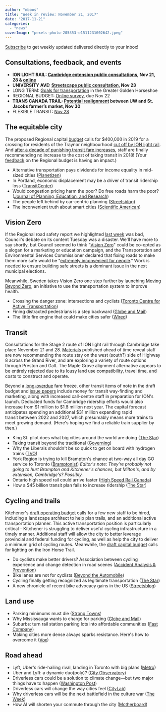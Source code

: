 ```yaml
---
author: "mboos"
title: "Week in review: November 21, 2017"
date: "2017-11-21"
categories: 
  - "news"
coverImage: "pexels-photo-205353-e1511231002642.jpeg"
---
```


[Subscribe](https://eepurl.com/4Mtkf) to get weekly updated delivered directly to your inbox!

## Consultations, feedback, and events

- **ION LIGHT RAIL: [Cambridge extension public consultations](https://rapidtransit.regionofwaterloo.ca/en/News/index.aspx?newsId=6a8dfb2b-59a2-42e7-9fe8-143d26a18cbe), Nov 21, 28 & [online](https://www.peakdemocracy.com/portals/274/Issue_5649)**
- **UNIVERSITY AVE: [Streetscape public consultation](https://www.universityavegateway.com/), Nov 23**
- LONG TERM: [Goals for transportation](https://www.gghtransport2051.ca/) in the Greater Golden Horseshoe
- REGIONAL BUDGET: [Online survey](https://www.peakdemocracy.com/portals/274/Issue_5438), due Nov 22
- **TRANS CANADA TRAIL: [Potential realignment](https://www.waterloo.ca/en/gettingactive/transcanadatrail.asp) between UW and St. Jacobs farmer’s market, Nov 30**
- FLEXIBLE TRANSIT: [Nov 28](https://www.grt.ca/en/about-grt/flexible-transit-options.aspx)

<!--more-->

## The equitable city

The proposed Regional capital [budget](https://www.regionofwaterloo.ca/en/resources/2018-Proposed-Budget-Book.pdf) calls for $400,000 in 2019 for a crossing for residents of the Traynor neighbourhood [cut off by ION light rail](/blog/2016/08/15/ion-walkability-fences-and-its-never-too-late-to-fix-mistakes/). And [after a decade of punishing transit fare increases](/blog/2016/06/30/grt-a-brief-history-of-fares/), staff are finally recommending no increase to the cost of taking transit in 2018! (Your [feedback](https://www.peakdemocracy.com/portals/274/Issue_5438) on the Regional budget is having an impact.)

- Alternative transportation pays dividends for income equality in mid-sized cities ([Planetizen](https://www.planetizen.com/news/2017/11/95788-alternative-transportation-pays-dividends-income-equality-midsized-cities))
- In Portland, economic displacement may be a driver of transit ridership loss ([TransitCenter](https://transitcenter.org/2017/11/14/in-portland-economic-displacement-may-be-a-driver-of-transit-ridership-loss/))
- Would congestion pricing harm the poor? Do free roads harm the poor? ([Journal of Planning, Education, and Research](https://www.researchgate.net/publication/315633360_Would_Congestion_Pricing_Harm_the_Poor_Do_Free_Roads_Help_the_Poor))
- The people left behind by car-centric planning ([Streetsblog](https://usa.streetsblog.org/2017/11/16/the-people-left-behind-by-car-centric-planning/))
- The inconvenient truth about smart cities ([Scientific American](https://blogs.scientificamerican.com/observations/the-inconvenient-truth-about-smart-cities/?utm_content=buffercdfcb&utm_medium=social&utm_source=twitter.com&utm_campaign=buffer))

## Vision Zero

If the Regional road safety report we highlighted [last week](/blog/2017/11/13/week-in-review-november-13-2017/) was bad, Council's debate on its content Tuesday was a disaster. We'll have more to say shortly, but Council seemed to think "[Vision Zero](https://www.visionzeroinitiative.com)" could be co-opted as a slogan for a marketing or education campaign, and the Transportation and Environmental Services Commissioner declared that fixing roads to make them more safe would be "[extremely inconvenient for people](https://twitter.com/mikeboos/status/931924486689050626)." Work is needed to ensure building safe streets is a dominant issue in the next municipal elections.

Meanwhile, Sweden takes Vision Zero one step further by launching [Moving Beyond Zero](https://movingbeyondzero.com), an initiative to use the transportation system to improve health.

- Crossing the danger zone: intersections and cyclists ([Toronto Centre for Active Transportation](https://www.tcat.ca/general-news/crossing-the-danger-zone-intersections-and-cyclists/))
- Fining distracted pedestrians is a step backward ([Globe and Mail](https://beta.theglobeandmail.com/amp/globe-drive/culture/commentary/fining-distracted-pedestrians-is-a-step-backward/article36859187/))
- The little fire engine that could make cities safer ([Wired](https://www.wired.com/story/sanfrancisco-smaller-firetrucks/))

## Transit

Consultations for the Stage 2 route of ION light rail through Cambridge take place November 21 and 28. [Materials](https://rapidtransit.regionofwaterloo.ca/en/stage2ION/Public-Consultation-Documents.asp) published ahead of time reveal staff are now recommending the route stay on the west (south?) side of Highway 8 across the Grand River, and are exploring a variety of route options through Preston and Galt. The Maple Grove alignment alternative appears to be entirely rejected due to its lousy land use compatibility, travel time, and costs to construct and operate.

Beyond a [long-overdue](/blog/2016/06/30/grt-a-brief-history-of-fares/) fare freeze, other transit items of note in the draft budget and [issue papers](https://www.regionofwaterloo.ca/en/resources/2018-Proposed-Budget-Issue-Papers.pdf) include money for transit way-finding and marketing, along with increased call-centre staff in preparation for ION's launch. Dedicated funds for Cambridge ridership efforts would also increase from $1 million to $1.8 million next year. The capital forecast anticipates spending an additional $31 million expanding rapid transit between 2022 and 2027, which presumably means more trains to meet growing demand. (Here's hoping we find a reliable train supplier by then.)

- King St. pilot does what big cities around the world are doing ([The Star](https://www.thestar.com/amp/news/gta/2017/11/17/king-st-pilot-project-does-what-big-cities-around-the-world-are-doing-micallef.html))
- Taking transit beyond the traditional ([Governing](https://www.governing.com/commentary/gov-taking-transit-beyond-traditional-innovative-approaches.html))
- Why the Liberals shouldn't be so quick to get on board with hydrogen trains ([TVO](https://tvo.org/article/current-affairs/the-next-ontario/why-the-liberals-shouldnt-be-too-quick-to-get-on-board-with-hydrogen-trains))
- York Region is trying to kill Brampton's chance at two-way all day GO service to Toronto ([Bramptonist](https://bramptonist.com/york-region-brampton-two-way-all-day-go-toronto/?utm_content=buffer3d3ad&utm_medium=social&utm_source=twitter.com&utm_campaign=buffer)) _Editor's note: They're probably not going to hurt Brampton and Kitchener's chances, but Milton's, and by extension, Cambridge's? Possibly._
- Ontario high speed rail could arrive faster ([High Speed Rail Canada](https://www.highspeedrailcanada.com/2017/11/ontario-high-speed-rail-could-arrive_19.html?m=1))
- How a $45 billion transit plan fails to increase ridership ([The Star](https://www.thestar.com/amp/opinion/contributors/2017/11/20/why-a-45-billion-transportation-plan-fails-to-increase-transit-ridership.html))

## Cycling and trails

Kitchener's [draft operating budget](https://lf.kitchener.ca/WebLinkExt/DocView.aspx?dbid=0&id=1549879&_ga=2.80956311.1401346097.1511225862-1789326807.1461110117&cr=1) calls for a few new staff to be hired, including a landscape architect to help plan trails, and an additional active transportation planner. This active transportation position is particularly critical - Kitchener is struggling to deliver useful cycling infrastructure in a timely manner. Additional staff will allow the city to better leverage provincial and federal funding for cycling, as well as help the city to deliver a minimum grid of cycling routes. Meanwhile, the [draft capital budget](https://www.kitchener.ca/en/resourcesGeneral/Documents/FCS_FP_2018-Capital-Budget-Package-Combined.pdf) calls for lighting on the Iron Horse Trail.

- Do cyclists make better drivers? Association between cycling experience and change detection in road scenes ([Accident Analysis & Prevention](https://www.sciencedirect.com/science/article/pii/S000145751730249X?via%3Dihub))
- Bike lanes are not for cyclists ([Beyond the Automobile](https://beyondtheautomobile.ca/2017/11/16/bike-lanes-are-not-for-cyclists/amp/))
- Cycling finally getting recognized as legitimate transportation ([The Star](https://www.thestar.com/amp/yourtoronto/the_fixer/2017/11/15/cycling-finally-getting-recognized-as-legitimate-transportation-the-fixer.html))
- A new chronicle of recent bike advocacy gains in the US ([Streetsblog](https://cal.streetsblog.org/2017/11/15/a-new-chronicle-of-recent-bike-advocacy-gains-in-the-u-s/))

## Land use

- Parking minimums must die ([Strong Towns](https://www.strongtowns.org/journal/2017/11/20/parking-minimums-must-die))
- Why Mississauga wants to charge for parking ([Globe and Mail](https://www.theglobeandmail.com/amp/news/toronto/the-politics-and-economics-of-paid-parking-in-mississauga/article37020128/))
- Suburbs: turn rail station parking lots into affordable communities ([Fast Company](https://www.fastcompany.com/40495391/suburbs-turn-rail-station-parking-lots-into-affordable-communities))
- Making cities more dense always sparks resistance. Here's how to overcome it ([Vox](https://www.vox.com/2017/6/20/15815490/toderian-nimbys))

## Road ahead

- Lyft, Uber's ride-hailing rival, landing in Toronto with big plans ([Metro](https://www.metronews.ca/news/toronto/2017/11/13/lyft-ubers-ride-hailing-rival-is-expanding-to-the-gta.html))
- Uber and Lyft: a dynamic duo(poly)? ([City Observatory](https://cityobservatory.org/uber-and-lyft-a-dynamic-duopoly/))
- Driverless cars could be a solution to climate change—but two major things have to happen ([Washington Post](https://www.washingtonpost.com/sf/brand-connect/ucdavis/driverless-cars-could-be-a-solution-to-climate-change/))
- Driverless cars will change the way cities feel ([CityLab](https://www.citylab.com/life/2017/11/how-driverless-cars-will-change-the-feel-of-cities/546014/?utm_source=SFTwitter))
- Why driverless cars will be the next battlefield in the culture war ([The Week](https://theweek.com/articles/736081/why-driverless-cars-next-battlefield-culture-war))
- How AI will shorten your commute through the city ([Motherboard](https://motherboard.vice.com/amp/en_us/article/gyj34b/how-ai-will-shorten-your-commute-through-the-city))
